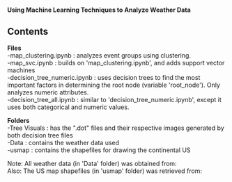 #### __Using Machine Learning Techniques to Analyze Weather Data__

## __Contents__<br>
__Files__<br>
-map_clustering.ipynb : analyzes event groups using clustering.<br>
-map\_svc.ipynb : builds on 'map_clustering.ipynb', and adds support vector machines<br>
-decision\_tree_numeric.ipynb : uses decision trees to find the most important factors in determining the root node (variable 'root\_node'). Only analyzes numeric attributes.<br>
-decision\_tree\_all.ipynb : similar to 'decision\_tree_numeric.ipynb', except it uses both categorical and numeric values.<br>

__Folders__<br>
-Tree Visuals : has the ".dot" files and their respective images generated by both decision tree files<br>
-Data : contains the weather data used<br>
-usmap : contains the shapefiles for drawing the continental US

Note: All weather data (in 'Data' folder) was obtained from:<br>
Also: The US map shapefiles (in 'usmap' folder) was retrieved from:<br>
